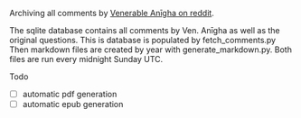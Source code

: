 Archiving all comments by [Venerable Anīgha on reddit](https://www.reddit.com/user/Bhikkhu_Anigha/comments/).

The sqlite database contains all comments by Ven. Anīgha as well as the original questions. This is database is populated by fetch_comments.py
Then markdown files are created by year with generate_markdown.py.
Both files are run every midnight Sunday UTC.

Todo

- [ ] automatic pdf generation
- [ ] automatic epub generation
